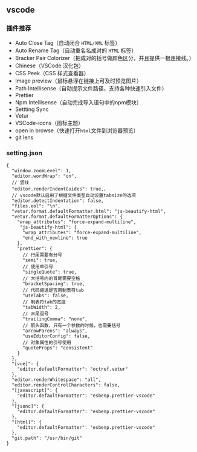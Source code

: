 ## vscode

### 插件推荐

* Auto Close Tag（自动闭合 `HTML/XML` 标签）
* Auto Rename Tag（自动重名名成对的 `HTML` 标签）
* Bracker Pair Colorizer（把成对的括号做颜色区分，并且提供一根连接线。）
* Chinese（VSCode 汉化包）
* CSS Peek（CSS 样式查看器）
* Image preview（鼠标悬浮在链接上可及时预览图片）
* Path Intellisense（自动提示文件路径，支持各种快速引入文件）
* Prettier
* Npm Intellisense（自动完成导入语句中的npm模块）
* Settting Sync
* Vetur
* VSCode-icons（图标主题）
* open in browse（快速打开`html`文件到浏览器预览）
* git lens

### setting.json

```
{
  "window.zoomLevel": 1,
  "editor.wordWrap": "on",
  // 竖线
  "editor.renderIndentGuides": true,、
  // vscode默认启用了根据文件类型自动设置tabsize的选项
  "editor.detectIndentation": false,
  "files.eol": "\n",
  "vetur.format.defaultFormatter.html": "js-beautify-html",
  "vetur.format.defaultFormatterOptions": {
  	"wrap_attributes": "force-expand-multiline",
     "js-beautify-html": {
      "wrap_attributes": "force-expand-multiline",
      "end_with_newline": true
    },
    "prettier": {
      // 行尾需要有分号
      "semi": true,
      // 使用单引号
      "singleQuote": true,
      // 大括号内的首尾需要空格
      "bracketSpacing": true,
      // 代码缩进是否用制表符tab
      "useTabs": false,
      // 制表符tab的宽度
      "tabWidth": 2,
      // 末尾逗号
      "trailingComma": "none",
      // 箭头函数，只有一个参数的时候，也需要括号
      "arrowParens": "always",
      "useEditorConfig": false,
      // 对象属性的引号使用
      "quoteProps": "consistent"
    }
  },
  "[vue]": {
    "editor.defaultFormatter": "octref.vetur"
  },
  "editor.renderWhitespace": "all",
  "editor.renderControlCharacters": false,
  "[javascript]": {
    "editor.defaultFormatter": "esbenp.prettier-vscode"
  },
  "[jsonc]": {
    "editor.defaultFormatter": "esbenp.prettier-vscode"
  },
  "[html]": {
    "editor.defaultFormatter": "esbenp.prettier-vscode"
  },
  "git.path": "/usr/bin/git"
}
```